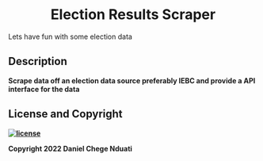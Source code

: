 <h1 align="center"> Election Results Scraper </h1>

Lets have fun with some election data

## <b>Description<b>
Scrape data off an election data source preferably IEBC and provide a API interface for the data

## <b>License and Copyright</b>
[![license](https://img.shields.io/github/license/mashape/apistatus.svg?style=for-the-badge)](LICENSE)

Copyright 2022 Daniel Chege Nduati
